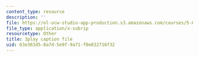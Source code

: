 ```yaml
---
content_type: resource
description: ''
file: https://ol-ocw-studio-app-production.s3.amazonaws.com/courses/5-07sc-biological-chemistry-i-fall-2013/63e363d58a7d5e9f9a71f0e832716f32_BYhaXjwgn5I.vtt
file_type: application/x-subrip
resourcetype: Other
title: 3play caption file
uid: 63e363d5-8a7d-5e9f-9a71-f0e832716f32
---
```

